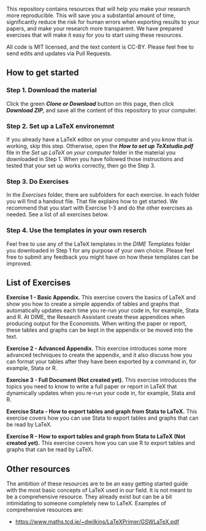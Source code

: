 This repository contains resources that will help you make your research more reproducible. This will save you a substantial amount of time, significantly reduce the risk for human errors when exporting results to your papers, and make your research more transparent. We have prepared exercises that will make it easy for you to start using these resources.

All code is MIT licensed, and the text content is CC-BY. Please feel free to send edits and updates via Pull Requests.

## How to get started
### Step 1. Download the material
Click the green ***Clone or Download*** button on this page, then click ***Download ZIP***, and save all the content of this repository to your computer.

### Step 2. Set up a LaTeX environemnt 
If you already have a LaTeX editor on your computer and you know that is working, skip this step. Otherwise, open the ***How to set up TeXstudio.pdf*** file in the *Set up LaTeX on your computer* folder in the material you downloaded in Step 1. When you have followed those instructions and tested that your set up works correctly, then go the Step 3.

### Step 3. Do Exercises 
In the *Exercises* folder, there are subfolders for each exercise. In each folder you will find a handout file. That file explains how to get started. We recommend that you start with Exercise 1-3 and do the other exercises as needed. See a list of all exercises below.

### Step 4. Use the templates in your own reserch 
Feel free to use any of the LaTeX templates in the *DIME Templates* folder you downloaded in Step 1 for any purpose of your own choice. Please feel free to submit any feedback you might have on how these templates can be improved.

## List of Exercises 

**Exercise 1 - Basic Appendix.** This exercise covers the basics of LaTeX and show you how to create a simple appendix of tables and graphs that automatically updates each time you re-run your code in, for example, Stata and R. At DIME, the Research Assistant create these appendices when producing output for the Economists. When writing the paper or report, these tables and graphs can be kept in the appendix or be moved into the text.

**Exercise 2 - Advanced Appendix.** This exercise introduces some more advanced techniques to create the appendix, and it also discuss how you can format your tables after they have been exported by a command in, for example, Stata or R.

**Exercise 3 - Full Document  (Not created yet).** This exercise introduces the topics you need to know to write a full paper or report in LaTeX that dynamically updates when you re-run your code in, for example, Stata and R.

**Exercise Stata - How to export tables and graph from Stata to LaTeX.** This exercise covers how you can use Stata to export tables and graphs that can be read by LaTeX.

**Exercise R - How to export tables and graph from Stata to LaTeX (Not created yet).** This exercise covers how you can use R to export tables and graphs that can be read by LaTeX.

## Other resources

The ambition of these resources are to be an easy getting started guide with the most basic concepts of LaTeX used in our field. It is not meant to be a comprehensive resource. They already exist but can be a bit intimidating to someone completely new to LaTeX. Examples of comprehensive resources are:

* https://www.maths.tcd.ie/~dwilkins/LaTeXPrimer/GSWLaTeX.pdf
